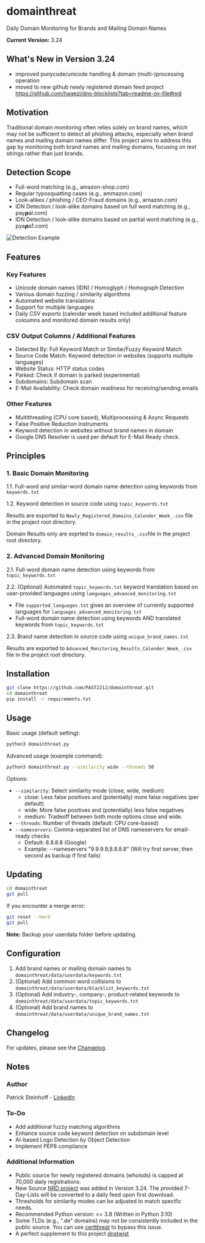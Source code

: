 # domainthreat

Daily Domain Monitoring for Brands and Mailing Domain Names

**Current Version:** 3.24

## What's New in Version 3.24
- improved punycode/unicode handling & domain (multi-)processing operation
- moved to new github newly registered domain feed project https://github.com/hagezi/dns-blocklists?tab=readme-ov-file#nrd

## Motivation

Traditional domain monitoring often relies solely on brand names, which may not be sufficient to detect all phishing attacks, especially when brand names and mailing domain names differ. This project aims to address this gap by monitoring both brand names and mailing domains, focusing on text strings rather than just brands.

## Detection Scope
- Full-word matching (e.g., amazon-shop.com)
- Regular typosquatting cases (e.g., ammazon.com)
- Look-alikes / phishing / CEO-Fraud domains (e.g., arnazon.com)
- IDN Detection / look-alike domains based on full word matching (e.g., 𝗉ay𝞀al.com)
- IDN Detection / look-alike domains based on partial word matching (e.g., 𝗉ya𝞀a1.com)

![Detection Example](https://github.com/PAST2212/domainthreat/assets/124390875/b9d27c1c-a366-49bf-8c69-666681f87041)

## Features

### Key Features
- Unicode domain names (IDN) / Homoglyph / Homograph Detection
- Various domain fuzzing / similarity algorithms
- Automated website translations
- Support for multiple languages
- Daily CSV exports (calendar week based included additional feature coloumns and monitored domain results only)

### CSV Output Columns / Additional Features
- Detected By: Full Keyword Match or Similar/Fuzzy Keyword Match
- Source Code Match: Keyword detection in websites (supports multiple languages)
- Website Status: HTTP status codes
- Parked: Check if domain is parked (experimental)
- Subdomains: Subdomain scan
- E-Mail Availability: Check domain readiness for receiving/sending emails

### Other Features
- Multithreading (CPU core based), Multiprocessing & Async Requests
- False Positive Reduction Instruments
- Keyword detection in websites without brand names in domain
- Google DNS Resolver is used per default for E-Mail Ready check. 

## Principles

### 1. Basic Domain Monitoring
1.1. Full-word and similar-word domain name detection using keywords from `keywords.txt`

1.2. Keyword detection in source code using `topic_keywords.txt`

Results are exported to `Newly_Registered_Domains_Calender_Week_.csv` file in the project root directory. 

Domain Results only are exprted to `domain_results_.csv`file in the project root directory.

### 2. Advanced Domain Monitoring
2.1. Full-word domain name detection using keywords from `topic_keywords.txt`

2.2. (Optional) Automated `topic_keywords.txt` keyword translation based on user-provided languages using `languages_advanced_monitoring.txt`
   - File `supported_languages.txt` gives an overview of currently supported languages for `languages_advanced_monitoring.txt`
   - Full-word domain name detection using keywords AND translated keywords from `topic_keywords.txt`

2.3. Brand name detection in source code using `unique_brand_names.txt`

Results are exported to `Advanced_Monitoring_Results_Calender_Week_.csv` file in the project root directory.

## Installation

```bash
git clone https://github.com/PAST2212/domainthreat.git
cd domainthreat
pip install -r requirements.txt
```

## Usage

Basic usage (default setting):
```bash
python3 domainthreat.py
```

Advanced usage (example command):
```bash
python3 domainthreat.py --similarity wide --threads 50
```

Options:
- `--similarity`: Select similarity mode (close, wide, medium)
  - close: Less false positives and (potentially) more false negatives (per default)
  - wide: More false positives and (potentially) less false negatives 
  - medium: Tradeoff between both mode options close and wide.
- `--threads`: Number of threads (default: CPU core-based)
- `--nameservers`: Comma-separated list of DNS nameservers for email-ready checks
  - Default: 8.8.8.8 (Google)
  - Example: --nameservers "9.9.9.9,8.8.8.8" (Will try first server, then second as backup if first fails)

## Updating

```bash
cd domainthreat
git pull
```

If you encounter a merge error:
```bash
git reset --hard
git pull
```

**Note:** Backup your userdata folder before updating.

## Configuration

1. Add brand names or mailing domain names to `domainthreat/data/userdata/keywords.txt`
2. (Optional) Add common word collisions to `domainthreat/data/userdata/blacklist_keywords.txt`
3. (Optional) Add industry-, company-, product-related keywords to `domainthreat/data/userdata/topic_keywords.txt`
4. (Optional) Add brand names to `domainthreat/data/userdata/unique_brand_names.txt`

## Changelog

For updates, please see the [Changelog](https://github.com/PAST2212/domainthreat/blob/main/Changelog).

## Notes

### Author
Patrick Steinhoff - [LinkedIn](https://www.linkedin.com/in/patrick-steinhoff-168892222/)

### To-Do
- Add additional fuzzy matching algorithms
- Enhance source code keyword detection on subdomain level
- AI-based Logo Detection by Object Detection
- Implement PEP8 compliance

### Additional Information
- Public source for newly registered domains (whoisds) is capped at 70,000 daily registrations. 
- New Source [NRD project](https://github.com/hagezi/dns-blocklists?tab=readme-ov-file#nrd) was added in Version 3.24. The provided 7-Day-Lists will be converted to a daily feed upon first download.
- Thresholds for similarity modes can be adjusted to match specific needs.
- Recommended Python version: >= 3.8 (Written in Python 3.10)
- Some TLDs (e.g., ".de" domains) may not be consistently included in the public source. You can use [certthreat](https://github.com/PAST2212/certthreat) to bypass this issue.
- A perfect supplement to this project [dnstwist](https://github.com/elceef/dnstwist)
